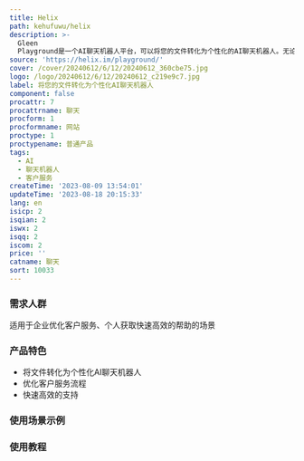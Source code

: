 ```yaml
---
title: Helix
path: kehufuwu/helix
description: >-
  Gleen
  Playground是一个AI聊天机器人平台，可以将您的文件转化为个性化的AI聊天机器人。无论您是想优化客户服务流程，还是需要快速高效的支持，我们的AI机器人都可以为您提供所需的帮助。它能够根据您提供的文件训练自定义的聊天机器人，并提供世界上最准确、功能最强大的生成式AI平台。
source: 'https://helix.im/playground/'
cover: /cover/20240612/6/12/20240612_360cbe75.jpg
logo: /logo/20240612/6/12/20240612_c219e9c7.jpg
label: 将您的文件转化为个性化AI聊天机器人
component: false
procattr: 7
procattrname: 聊天
procform: 1
procformname: 网站
proctype: 1
proctypename: 普通产品
tags:
  - AI
  - 聊天机器人
  - 客户服务
createTime: '2023-08-09 13:54:01'
updateTime: '2023-08-18 20:15:33'
lang: en
isicp: 2
isqian: 2
iswx: 2
isqq: 2
iscom: 2
price: ''
catname: 聊天
sort: 10033
---
```




### 需求人群
适用于企业优化客户服务、个人获取快速高效的帮助的场景

### 产品特色
- 将文件转化为个性化AI聊天机器人
- 优化客户服务流程
- 快速高效的支持

### 使用场景示例


### 使用教程


  
